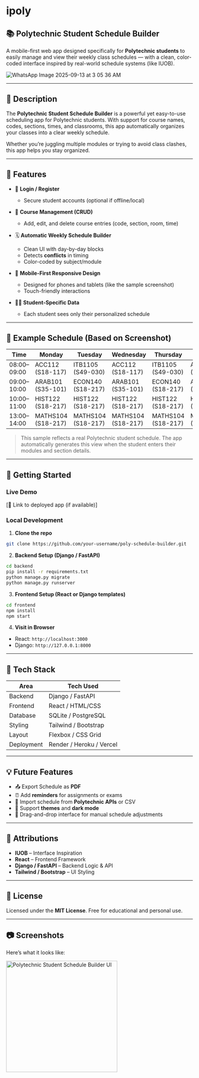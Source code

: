 # ipoly


## 📚 Polytechnic Student Schedule Builder

A mobile-first web app designed specifically for **Polytechnic students** to easily manage and view their weekly class schedules — with a clean, color-coded interface inspired by real-world schedule systems (like IUOB).

![WhatsApp Image 2025-09-13 at 3 05 36 AM](https://github.com/user-attachments/assets/e21d3fb8-96db-4a3c-ba3b-3ce383ad7666)


---

## 📝 Description

The **Polytechnic Student Schedule Builder** is a powerful yet easy-to-use scheduling app for Polytechnic students. With support for course names, codes, sections, times, and classrooms, this app automatically organizes your classes into a clear weekly schedule.

Whether you’re juggling multiple modules or trying to avoid class clashes, this app helps you stay organized.

---

## 🎯 Features

- 🔐 **Login / Register**
  - Secure student accounts (optional if offline/local)
  
- 🧾 **Course Management (CRUD)**
  - Add, edit, and delete course entries (code, section, room, time)
  
- 🗓 **Automatic Weekly Schedule Builder**
  - Clean UI with day-by-day blocks
  - Detects **conflicts** in timing
  - Color-coded by subject/module
  
- 📱 **Mobile-First Responsive Design**
  - Designed for phones and tablets (like the sample screenshot)
  - Touch-friendly interactions
  
- 👨‍🎓 **Student-Specific Data**
  - Each student sees only their personalized schedule

---

## 🧪 Example Schedule (Based on Screenshot)

| Time        | Monday           | Tuesday          | Wednesday        | Thursday         | Friday           |
|-------------|------------------|------------------|------------------|------------------|------------------|
| 08:00–09:00 | ACC112 (S18-117) | ITB1105 (S49-030) | ACC112 (S18-117) | ITB1105 (S49-030) | ACC112 (S18-117) |
| 09:00–10:00 | ARAB101 (S35-101)| ECON140 (S18-217)| ARAB101 (S35-101)| ECON140 (S18-217)| ARAB101 (S35-101)|
| 10:00–11:00 | HIST122 (S18-217)| HIST122 (S18-217)| HIST122 (S18-217)| HIST122 (S18-217)| HIST122 (S18-217)|
| 13:00–14:00 | MATHS104 (S18-217)| MATHS104 (S18-217)| MATHS104 (S18-217)| MATHS104 (S18-217)| MATHS104 (S18-217)|

> This sample reflects a real Polytechnic student schedule. The app automatically generates this view when the student enters their modules and section details.

---

## 🚀 Getting Started

### Live Demo

[🔗 Link to deployed app (if available)]

### Local Development

1. **Clone the repo**

```bash
git clone https://github.com/your-username/poly-schedule-builder.git
```

2. **Backend Setup (Django / FastAPI)**

```bash
cd backend
pip install -r requirements.txt
python manage.py migrate
python manage.py runserver
```

3. **Frontend Setup (React or Django templates)**

```bash
cd frontend
npm install
npm start
```

4. **Visit in Browser**

- React: `http://localhost:3000`
- Django: `http://127.0.0.1:8000`

---

## 🧰 Tech Stack

| Area        | Tech Used           |
|-------------|---------------------|
| Backend     | Django / FastAPI     |
| Frontend    | React / HTML/CSS     |
| Database    | SQLite / PostgreSQL  |
| Styling     | Tailwind / Bootstrap |
| Layout      | Flexbox / CSS Grid   |
| Deployment  | Render / Heroku / Vercel |

---

## 💡 Future Features

- 📤 Export Schedule as **PDF**
- ⏰ Add **reminders** for assignments or exams
- 🔄 Import schedule from **Polytechnic APIs** or CSV
- 🎨 Support **themes** and **dark mode**
- 📱 Drag-and-drop interface for manual schedule adjustments

---

## 🙌 Attributions

- **IUOB** – Interface Inspiration
- **React** – Frontend Framework
- **Django / FastAPI** – Backend Logic & API
- **Tailwind / Bootstrap** – UI Styling

---

## 📄 License

Licensed under the **MIT License**. Free for educational and personal use.

---

## 📷 Screenshots

Here’s what it looks like:

<img src="images.png" width="300" alt="Polytechnic Student Schedule Builder UI" />
